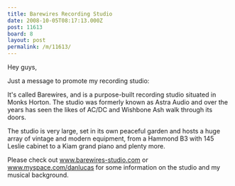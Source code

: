 ```yaml
---
title: Barewires Recording Studio
date: 2008-10-05T08:17:13.000Z
post: 11613
board: 8
layout: post
permalink: /m/11613/
---
```

Hey guys,

Just a message to promote my recording studio:

It's called Barewires, and is a purpose-built recording studio situated in Monks Horton. The studio was formerly known as Astra Audio and over the years has seen the likes of AC/DC and Wishbone Ash walk through its doors.

The studio is very large, set in its own peaceful garden and hosts a huge array of vintage and modern equipment, from a Hammond B3 with 145 Leslie cabinet to a Kiam grand piano and plenty more.

Please check out www.barewires-studio.com or www.myspace.com/danlucas for some information on the studio and my musical background.
